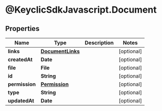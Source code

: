 # @KeyclicSdkJavascript.Document

## Properties
Name | Type | Description | Notes
------------ | ------------- | ------------- | -------------
**links** | [**DocumentLinks**](DocumentLinks.md) |  | [optional] 
**createdAt** | **Date** |  | [optional] 
**file** | **File** |  | [optional] 
**id** | **String** |  | [optional] 
**permission** | [**Permission**](Permission.md) |  | [optional] 
**type** | **String** |  | [optional] 
**updatedAt** | **Date** |  | [optional] 


